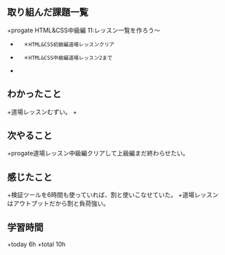 ## 取り組んだ課題一覧
+progate HTML&CSS中級編 11:レッスン一覧を作ろう〜
+       ＊HTML&CSS初級編道場レッスンクリア
+       ＊HTML&CSS中級編道場レッスン2まで
+
## わかったこと
+道場レッスンむずい。
+
## 次やること
+progate道場レッスン中級編クリアして上級編まだ終わらせたい。
## 感じたこと
+検証ツールを6時間も使っていれば、割と使いこなせていた。
+道場レッスンはアウトプットだから割と負荷強い。
## 学習時間
+today 6h
+total 10h
